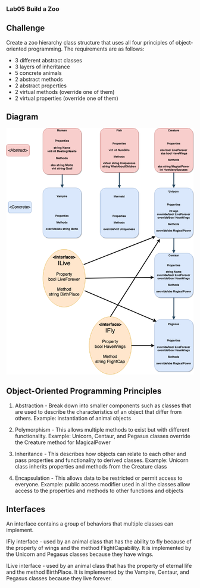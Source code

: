 ### Lab05 Build a Zoo

## Challenge
Create a zoo hierarchy class structure that uses all four principles of object-oriented programming. The requirements are as follows:
- 3 different abstract classes
- 3 layers of inheritance
- 5 concrete animals
- 2 abstract methods
- 2 abstract properties
- 2 virtual methods (override one of them)
- 2 virtual properties (override one of them)

## Diagram
![Zoo Diagram](assets/zoo.png "Zoo Diagram")

## Object-Oriented Programming Principles
1. Abstraction - Break down into smaller components such as classes that are used to describe the characteristics of an object that differ from others.
	Example: instantiation of animal objects

2. Polymorphism - This allows multiple methods to exist but with different functionality.
	Example: Unicorn, Centaur, and Pegasus classes override the Creature method for MagicalPower

3. Inheritance - This describes how objects can relate to each other and pass properties and functionality to derived classes.
	Example: Unicorn class inherits properties and methods from the Creature class

4. Encapsulation - This allows data to be restricted or permit access to everyone.
	Example: public access modifier used in all the classes allow access to the properties and methods to other functions and objects

## Interfaces
An interface contains a group of behaviors that multiple classes can implement.

IFly interface - used by an animal class that has the ability to fly because of the property of wings and the method FlightCapability. It is implemented by the Unicorn and Pegasus classes because they have wings.

ILive interface - used by an animal class that has the property of eternal life and the method BirthPlace. It is implemented by the Vampire, Centaur, and Pegasus classes because they live forever. 